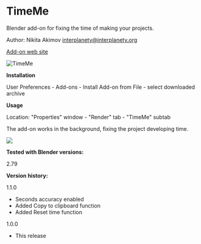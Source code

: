 # TimeMe
Blender add-on for fixing the time of making your projects.

Author: Nikita Akimov interplanety@interplanety.org

<a href="https://b3d.interplanety.org/en/blender-timeme/">Add-on web site</a>

<img src="https://b3d.interplanety.org/wp-content/upload_content/2017/12/00-1-400x212.jpg" title="TimeMe">

**Installation**

User Preferences - Add-ons - Install Add-on from File - select downloaded archive

**Usage**

Location: "Properties" window - "Render" tab - "TimeMe" subtab

The add-on works in the background, fixing the project developing time.

<img src="https://b3d.interplanety.org/wp-content/upload_content/2018/01/02-400x212.jpg">

**Tested with Blender versions:**

2.79

**Version history:**

1.1.0
- Seconds accuracy enabled
- Added Copy to clipboard function
- Added Reset time function

1.0.0
- This release
